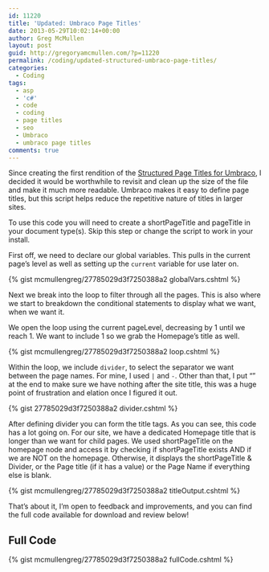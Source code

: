 ```yaml
---
id: 11220
title: 'Updated: Umbraco Page Titles'
date: 2013-05-29T10:02:14+00:00
author: Greg McMullen
layout: post
guid: http://gregoryamcmullen.com/?p=11220
permalink: /coding/updated-structured-umbraco-page-titles/
categories:
  - Coding
tags:
  - asp
  - 'c#'
  - code
  - coding
  - page titles
  - seo
  - Umbraco
  - umbraco page titles
comments: true
---
```

Since creating the first rendition of the [Structured Page Titles for Umbraco](http://code.gregoryamcmullen.com/2013/01/22/structured-umbraco-page-titles/ "Structured Umbraco Page Titles"), I decided it would be worthwhile to revisit and clean up the size of the file and make it much more readable. Umbraco makes it easy to define page titles, but this script helps reduce the repetitive nature of titles in larger sites.

To use this code you will need to create a shortPageTitle and pageTitle in your document type(s). Skip this step or change&nbsp;the script to work in your install.

First off, we need to declare our global variables. This pulls in the current page&#8217;s level as well as setting up the `current` variable for use later on.

{% gist mcmullengreg/27785029d3f7250388a2 globalVars.cshtml %}

Next we break into the loop to filter through all the pages. This is also where we start to breakdown the conditional statements to display what we want, when we want it.

We open the loop using the current pageLevel, decreasing by 1 until we reach 1. We want to include 1 so we grab the Homepage&#8217;s title as well.

{% gist mcmullengreg/27785029d3f7250388a2 loop.cshtml %}

Within the loop, we include `divider`, to select the&nbsp;separator we want between the page names. For mine, I used `|` and `-`. Other than that, I put &#8220;&#8221; at the end to make sure we have nothing after the site title, this was a huge point of frustration and elation once I figured it out.

{% gist 27785029d3f7250388a2 divider.cshtml %}

After defining divider&nbsp;you can form the title tags. As you can see, this code has a lot going on. For our site, we have a dedicated Homepage title that is longer than we want for child pages. We used shortPageTitle&nbsp;on the homepage node and access it by checking if shortPageTitle exists AND if we are NOT on the homepage. Otherwise, it displays the shortPageTitle & Divider, or the Page title (if it has a value) or the Page Name if everything else is blank.

{% gist mcmullengreg/27785029d3f7250388a2 titleOutput.cshtml %}

That&#8217;s about it, I&#8217;m open to feedback and improvements, and you can find the full code available for download and review below!

## Full Code

{% gist mcmullengreg/27785029d3f7250388a2 fullCode.cshtml %}
